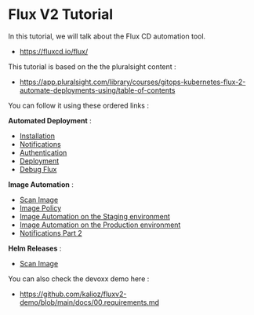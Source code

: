# Flux V2 Tutorial

In this tutorial, we will talk about the Flux CD automation tool.
- https://fluxcd.io/flux/

This tutorial is based on the the pluralsight content :
- https://app.pluralsight.com/library/courses/gitops-kubernetes-flux-2-automate-deployments-using/table-of-contents

You can follow it using these ordered links :

**Automated Deployment** :
- [Installation](docs/Automated%20Deployment/1_Installation.md)
- [Notifications](docs/Automated%20Deployment/2_Notifications.md)
- [Authentication](docs/Automated%20Deployment/3_Authentication.md)
- [Deployment](docs/Automated%20Deployment/4_Deployment.md)
- [Debug Flux](docs/Automated%20Deployment/5_Debug.md)

**Image Automation** :
- [Scan Image](docs/Image%20Automation/1_Scan_Image.md)
- [Image Policy](docs/Image%20Automation/2_Image_Policy.md)
- [Image Automation on the Staging environment](docs/Image%20Automation/3_Image_Automation_Staging.md)
- [Image Automation on the Production environment](docs/Image%20Automation/4_Image_Automation_Production.md)
- [Notifications Part 2](docs/Image%20Automation/5_Notifications.md)

**Helm Releases** :
- [Scan Image](docs/Helm%20Controller/1_Repositories.md)


You can also check the devoxx demo here :
- https://github.com/kalioz/fluxv2-demo/blob/main/docs/00.requirements.md